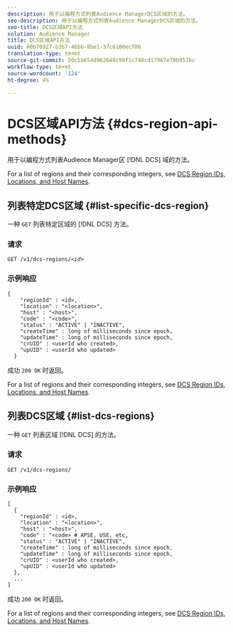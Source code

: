 ```yaml
---
description: 用于以编程方式列表Audience ManagerDCS区域的方法。
seo-description: 用于以编程方式列表Audience ManagerDCS区域的方法。
seo-title: DCS区域API方法
solution: Audience Manager
title: DCS区域API方法
uuid: 00b70927-b3b7-46bb-8be1-37c6100ecf80
translation-type: tm+mt
source-git-commit: 50c5b654d962649c98f1c740cd17967e70b957bc
workflow-type: tm+mt
source-wordcount: '124'
ht-degree: 4%

---
```



# DCS区域API方法 {#dcs-region-api-methods}

用于以编程方式列表Audience Manager区 [!DNL DCS] 域的方法。

<!-- c_rest_api_regions.xml -->

For a list of regions and their corresponding integers, see [DCS Region IDs, Locations, and Host Names](../../api/dcs-intro/dcs-api-reference/dcs-regions.md).

## 列表特定DCS区域 {#list-specific-dcs-region}

一种 `GET` 列表特定区域的 [!DNL DCS] 方法。

<!-- r_rest_api_regions_list_specific.xml -->

### 请求

`GET /v1/dcs-regions/`*`<id>`*

### 示例响应

```
{ 
    "regionId" : <id>, 
    "location" : "<location>",
    "host" : "<host>",
    "code" : "<code>",
    "status" : "ACTIVE" | "INACTIVE",
    "createTime" : long of milliseconds since epoch,
    "updateTime" : long of milliseconds since epoch,
    "crUID" : <userId who created>,
    "upUID" : <userId who updated>
  }
```

成功 `200 OK` 时返回。

For a list of regions and their corresponding integers, see [DCS Region IDs, Locations, and Host Names](../../api/dcs-intro/dcs-api-reference/dcs-regions.md).

## 列表DCS区域 {#list-dcs-regions}

一种 `GET` 列表区域 [!DNL DCS] 的方法。

<!-- r_rest_api_regions_list.xml -->

### 请求

`GET /v1/dcs-regions/`

### 示例响应

```
[
  { 
    "regionId" : <id>, 
    "location" : "<location>",
    "host" : "<host>",
    "code" : "<code> # APSE, USE, etc,
    "status" : "ACTIVE" | "INACTIVE",
    "createTime" : long of milliseconds since epoch,
    "updateTime" : long of milliseconds since epoch,
    "crUID" : <userId who created>,
    "upUID" : <userId who updated>
  },
  ...
]
```

成功 `200 OK` 时返回。

For a list of regions and their corresponding integers, see [DCS Region IDs, Locations, and Host Names](../../api/dcs-intro/dcs-api-reference/dcs-regions.md).
